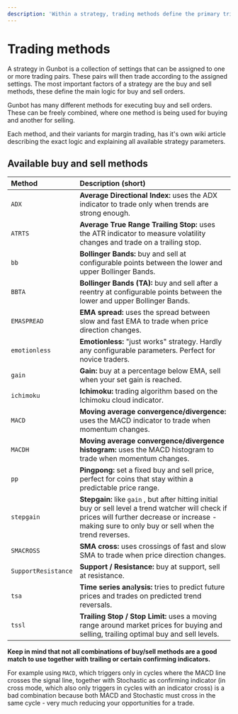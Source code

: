 ```yaml
---
description: 'Within a strategy, trading methods define the primary triggers for trading.'
---
```


# Trading methods

A strategy in Gunbot is a collection of settings that can be assigned to one or more trading pairs. These pairs will then trade according to the assigned settings. The most important factors of a strategy are the buy and sell methods, these define the main logic for buy and sell orders.

Gunbot has many different methods for executing buy and sell orders. These can be freely combined, where one method is being used for buying and another for selling.

Each method, and their variants for margin trading, has it's own wiki article describing the exact logic and explaining all available strategy parameters.

## Available buy and sell methods

| Method | Description \(short\) |
| :--- | :--- |
| `ADX` | **Average Directional Index:** uses the ADX indicator to trade only when trends are strong enough. |
| `ATRTS` | **Average True Range Trailing Stop:** uses the ATR indicator to measure volatility changes and trade on a trailing stop. |
| `bb` | **Bollinger Bands:** buy and sell at configurable points between the lower and upper Bollinger Bands. |
| `BBTA` | **Bollinger Bands \(TA\):** buy and sell after a reentry at configurable points between the lower and upper Bollinger Bands. |
| `EMASPREAD` | **EMA spread:** uses the spread between slow and fast EMA to trade when price direction changes. |
| `emotionless` | **Emotionless:** "just works" strategy. Hardly any configurable parameters. Perfect for novice traders. |
| `gain` | **Gain:** buy at a percentage below EMA, sell when your set gain is reached. |
| `ichimoku` | **Ichimoku:** trading algorithm based on the Ichimoku cloud indicator. |
| `MACD` | **Moving average convergence/divergence:** uses the MACD indicator to trade when momentum changes. |
| `MACDH` | **Moving average convergence/divergence histogram:** uses the MACD histogram to trade when momentum changes. |
| `pp` | **Pingpong:** set a fixed buy and sell price, perfect for coins that stay within a predictable price range. |
| `stepgain` | **Stepgain:** like `gain` , but after hitting initial buy or sell level a trend watcher will check if prices will further decrease or increase - making sure to only buy or sell when the trend reverses. |
| `SMACROSS` | **SMA cross:** uses crossings of fast and slow SMA to trade when price direction changes. |
| `SupportResistance` | **Support / Resistance:** buy at support, sell at resistance. |
| `tsa` | **Time series an**a**lysis:** tries to predict future prices and trades on predicted trend reversals. |
| `tssl` | **Trailing Stop / Stop Limit:** uses a moving range around market prices for buying and selling, trailing optimal buy and sell levels. |

**Keep in mind that not all combinations of buy/sell methods are a good match to use together with trailing or certain confirming indicators.**

For example using `MACD`, which triggers only in cycles where the MACD line crosses the signal line, together with Stochastic as confirming indicator \(in cross mode, which also only triggers in cycles with an indicator cross\) is a bad combination because both MACD and Stochastic must cross in the same cycle - very much reducing your opportunities for a trade.

